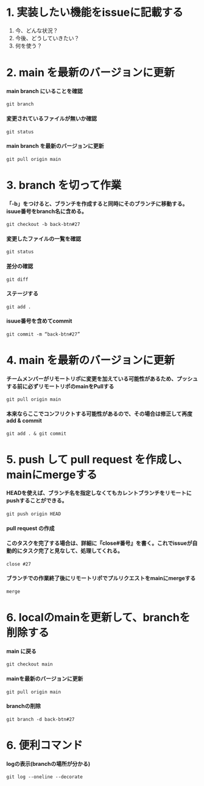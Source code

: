 # 1. 実装したい機能をissueに記載する  
1.  今、どんな状況？
2.  今後、どうしていきたい？
3.  何を使う？  


# 2. main を最新のバージョンに更新
#### main branch にいることを確認
    git branch
#### 変更されているファイルが無いか確認
    git status
#### main branch を最新のバージョンに更新
    git pull origin main  
    
    
# 3. branch を切って作業
#### 「-b」をつけると、ブランチを作成すると同時にそのブランチに移動する。isuue番号をbranch名に含める。
    git checkout -b back-btn#27
#### 変更したファイルの一覧を確認
    git status
#### 差分の確認
    git diff
#### ステージする
    git add .
#### isuue番号を含めてcommit
    git commit -m “back-btn#27”  
    
    
    
# 4. main を最新のバージョンに更新
#### チームメンバーがリモートリポに変更を加えている可能性があるため、プッシュする前に必ずリモートリポのmainをPullする
    git pull origin main
#### 本来ならここでコンフリクトする可能性があるので、その場合は修正して再度 add & commit
    git add . & git commit


# 5. push して pull request を作成し、mainにmergeする
#### HEADを使えば、ブランチ名を指定しなくてもカレントブランチをリモートにpushすることができる。
    git push origin HEAD
#### pull request の作成
#### このタスクを完了する場合は、詳細に『close#番号』を書く。これでissueが自動的にタスク完了と見なして、処理してくれる。
    close #27
#### ブランチでの作業終了後にリモートリポでプルリクエストをmainにmergeする  
    merge


# 6. localのmainを更新して、branchを削除する
#### main に戻る
    git checkout main
#### mainを最新のバージョンに更新
    git pull origin main
#### branchの削除
    git branch -d back-btn#27
    
    
# 6. 便利コマンド
#### logの表示(branchの場所が分かる)
    git log --oneline --decorate
